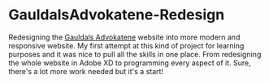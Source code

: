 # GauldalsAdvokatene-Redesign
Redesigning the <a href="gauldalsadvokatene.no">Gauldals Advokatene</a> website into more modern and responsive website. My first attempt at this kind of project for learning purposes and it was nice to pull all the skills in one place. From redesigning the whole website in Adobe XD to programming every aspect of it. Sure, there's a lot more work needed but it's a start! 
